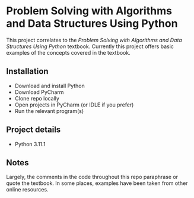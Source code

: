 # Problem Solving with Algorithms and Data Structures Using Python
This project correlates to the *Problem Solving with Algorithms and Data Structures Using Python* textbook. Currently this project offers basic examples of the concepts covered in the textbook. 

## Installation
- Download and install Python
- Download PyCharm
- Clone repo locally 
- Open projects in PyCharm (or IDLE if you prefer) 
- Run the relevant program(s)

## Project details 
- Python 3.11.1 

## Notes
Largely, the comments in the code throughout this repo paraphrase or quote the textbook. In some places, examples have been taken from other online resources.
